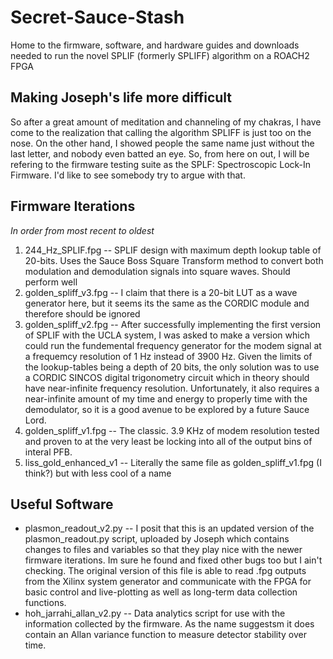 # Secret-Sauce-Stash
Home to the firmware, software, and hardware guides and downloads needed to run the novel SPLIF (formerly SPLIFF) algorithm on a ROACH2 FPGA

## Making Joseph's life more difficult
So after a great amount of meditation and channeling of my chakras, I have come to the realization that calling the algorithm SPLIFF is just too on the nose. On the other hand, I showed people the same name just without the last letter, and nobody even batted an eye. So, from here on out, I will be refering to the firmware testing suite as the SPLF: Spectroscopic Lock-In Firmware. I'd like to see somebody try to argue with that.

## Firmware Iterations
*In order from most recent to oldest*
1. 244_Hz_SPLIF.fpg -- SPLIF design with maximum depth lookup table of 20-bits. Uses the Sauce Boss Square Transform method to convert both modulation and demodulation signals into square waves. Should perform well
2. golden_spliff_v3.fpg -- I claim that there is a 20-bit LUT as a wave generator here, but it seems its the same as the CORDIC module and therefore should be ignored
3. golden_spliff_v2.fpg -- After successfully implementing the first version of SPLIF with the UCLA system, I was asked to make a version which could run the fundemental frequency generator for the modem signal at a frequemcy resolution of 1 Hz instead of 3900 Hz. Given the limits of the lookup-tables being a depth of 20 bits, the only solution was to use a CORDIC SINCOS digital trigonometry circuit which in theory should have near-infinite frequency resolution. Unfortunately, it also requires a near-infinite amount of my time and energy to properly time with the demodulator, so it is a good avenue to be explored by a future Sauce Lord.
4. golden_spliff_v1.fpg -- The classic. 3.9 KHz of modem resolution tested and proven to at the very least be locking into all of the output bins of interal PFB.
5. liss_gold_enhanced_v1 -- Literally the same file as golden_spliff_v1.fpg (I think?) but with less cool of a name

## Useful Software

- plasmon_readout_v2.py -- I posit that this is an updated version of the plasmon_readout.py script, uploaded by Joseph which contains changes to files and variables so that they play nice with the newer firmware iterations. Im sure he found and fixed other bugs too but I ain't checking. The original version of this file is able to read .fpg outputs from the Xilinx system generator and communicate with the FPGA for basic control and live-plotting as well as long-term data collection functions. 
- hoh_jarrahi_allan_v2.py -- Data analytics script for use with the information collected by the firmware. As the name suggestsm it does contain an Allan variance function to measure detector stability over time. 
